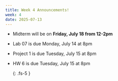 ```yaml
---
title: Week 4 Announcements!
week: 4
date: 2025-07-13
---
```

- Midterm will be on **Friday, July 18 from 12-2pm**
- Lab 07 is due Monday, July 14 at 8pm
- Project 1 is due Tuesday, July 15 at 8pm
- HW 6 is due Tuesday, July 15 at 8pm


  {: .fs-5 }
